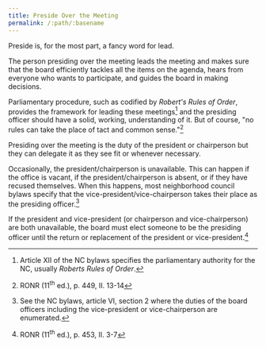 ```yaml
---
title: Preside Over the Meeting
permalink: /:path/:basename
---
```

Preside is,
for the most part,
a fancy word
for lead.

The person presiding
over the meeting
leads the meeting
and makes sure
that the board
efficiently tackles
all the items
on the agenda,
hears from everyone
who wants
to participate,
and guides the board
in making decisions.

Parliamentary procedure,
such as codified
by *Robert's Rules of Order*,
provides the framework
for leading these meetings[^parliamentaryauthority]
and the presiding officer
should have
a solid, working, understanding
of it.
But of course,
"no rules can
take the place
of tact and common sense."[^tactandcommonsense]

[^parliamentaryauthority]:
    Article XII of the NC bylaws
    specifies the parliamentary authority
    for the NC,
    usually *Roberts Rules of Order*.

[^tactandcommonsense]:
    RONR (11<sup>th</sup> ed.), p. 449, II. 13-14

Presiding over the meeting
is the duty
of the president or chairperson
but they can
delegate it
as they see fit
or whenever necessary.

Occasionally,
the president/chairperson is unavailable.
This can happen if
the office is vacant,
if the president/chairperson is absent,
or if they have recused themselves.
When this happens,
most neighborhood council bylaws
specify that the vice-president/vice-chairperson
takes their place
as the presiding officer.[^bylawsart6sec2]

[^bylawsart6sec2]:
    See the NC bylaws, article VI, section 2
    where the duties
    of the board officers
    including the vice-president or vice-chairperson
    are enumerated.

If the president and vice-president
(or chairperson and vice-chairperson)
are both unavailable,
the board must elect
someone to be
the presiding officer
until the return
or replacement
of the president or vice-president.[^ronrchairprotem]

[^ronrchairprotem]:
    RONR (11<sup>th</sup> ed.), p. 453, II. 3-7
